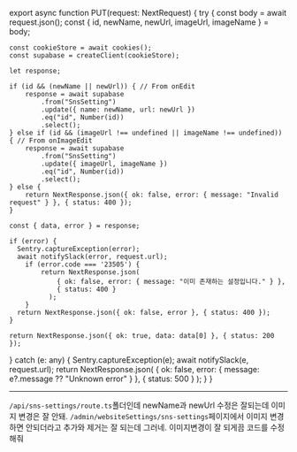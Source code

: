 export async function PUT(request: NextRequest) {
  try {
    const body = await request.json();
    const { id, newName, newUrl, imageUrl, imageName } = body;

    const cookieStore = await cookies();
    const supabase = createClient(cookieStore);
    
    let response;

    if (id && (newName || newUrl)) { // From onEdit
        response = await supabase
            .from("SnsSetting")
            .update({ name: newName, url: newUrl })
            .eq("id", Number(id))
            .select();
    } else if (id && (imageUrl !== undefined || imageName !== undefined)) { // From onImageEdit
        response = await supabase
            .from("SnsSetting")
            .update({ imageUrl, imageName })
            .eq("id", Number(id))
            .select();
    } else {
        return NextResponse.json({ ok: false, error: { message: "Invalid request" } }, { status: 400 });
    }

    const { data, error } = response;

    if (error) {
      Sentry.captureException(error);
      await notifySlack(error, request.url);
        if (error.code === '23505') {
            return NextResponse.json(
                { ok: false, error: { message: "이미 존재하는 설정입니다." } },
                { status: 400 }
              );
        }
      return NextResponse.json({ ok: false, error }, { status: 400 });
    }

    return NextResponse.json({ ok: true, data: data[0] }, { status: 200 });

  } catch (e: any) {
    Sentry.captureException(e);
    await notifySlack(e, request.url);
    return NextResponse.json(
      { ok: false, error: { message: e?.message ?? "Unknown error" } },
      { status: 500 }
    );
  }
}

---------
`/api/sns-settings/route.ts`폴더인데 newName과 newUrl 수정은 잘되는데 이미지 변경은 잘 안돼.
`/admin/websiteSettings/sns-settings`페이지에서 이미지 변경하면 안되더라고 추가와 제거는 잘 되는데 그러네. 이미지변경이 잘 되게끔 코드를 수정해줘